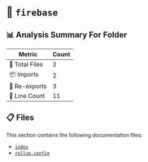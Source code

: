 # 📁 `firebase`

## 📊 Analysis Summary For Folder

| Metric | Count |
|--------|-------|
| 📁 Total Files | 2 |
| 📦 Imports | 2 |
| 🔄 Re-exports | 3 |
| 🔢 Line Count | 11 |


## 📋 Files

This section contains the following documentation files:

- [`index`](./index.md)
- [`rollup.config`](./rollup.config.md)